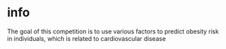 # info
The goal of this competition is to use various factors to predict obesity risk in individuals, which is related to cardiovascular disease
